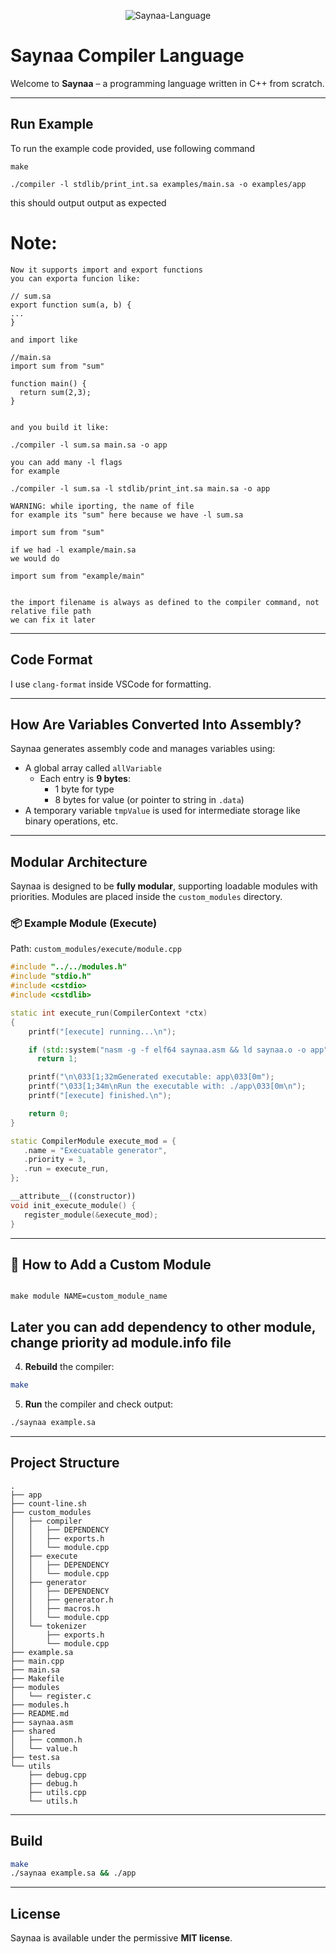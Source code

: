 <p align="center"> <img src="https://raw.githubusercontent.com/NepMods/saynaa/bbc0d121f25ff05b7f752deeaaa7abb8fad67d3d/docs/assets/icon.png" alt="Saynaa-Language" title="Saynaa Programming Language" align="center"> </p>

# Saynaa Compiler Language

Welcome to **Saynaa** – a programming language written in C++ from scratch.

---

## Run Example


To run the example code provided, use following command

``make``

``./compiler -l stdlib/print_int.sa examples/main.sa -o examples/app``

this should output output as expected

# Note: 
```
Now it supports import and export functions
you can exporta funcion like:

// sum.sa
export function sum(a, b) {
...
}

and import like

//main.sa
import sum from "sum"

function main() {
  return sum(2,3);
}


and you build it like:

./compiler -l sum.sa main.sa -o app

you can add many -l flags
for example

./compiler -l sum.sa -l stdlib/print_int.sa main.sa -o app

WARNING: while iporting, the name of file
for example its "sum" here because we have -l sum.sa

import sum from "sum"

if we had -l example/main.sa
we would do

import sum from "example/main"


the import filename is always as defined to the compiler command, not relative file path
we can fix it later

```



---

## Code Format

I use `clang-format` inside VSCode for formatting.

---

## How Are Variables Converted Into Assembly?

Saynaa generates assembly code and manages variables using:

- A global array called `allVariable`
  - Each entry is **9 bytes**:
    - 1 byte for type
    - 8 bytes for value (or pointer to string in `.data`)
- A temporary variable `tmpValue` is used for intermediate storage like binary operations, etc.

---

## Modular Architecture

Saynaa is designed to be **fully modular**, supporting loadable modules with priorities. Modules are placed inside the `custom_modules` directory.

### 📦 Example Module (Execute)

Path: `custom_modules/execute/module.cpp`

```cpp
#include "../../modules.h"
#include "stdio.h"
#include <cstdio>
#include <cstdlib>

static int execute_run(CompilerContext *ctx)
{
    printf("[execute] running...\n");

    if (std::system("nasm -g -f elf64 saynaa.asm && ld saynaa.o -o app"))
      return 1;

    printf("\n\033[1;32mGenerated executable: app\033[0m");
    printf("\033[1;34m\nRun the executable with: ./app\033[0m\n");
    printf("[execute] finished.\n");

    return 0;
}

static CompilerModule execute_mod = {
   .name = "Execuatable generator",
   .priority = 3,
   .run = execute_run,
};

__attribute__((constructor))
void init_execute_module() {
   register_module(&execute_mod);
}
```

---

## 🧩 How to Add a Custom Module
```shell

make module NAME=custom_module_name
```


## Later you can add dependency to other module, change priority ad module.info file

4. **Rebuild** the compiler:

```bash
make
```

5. **Run** the compiler and check output:

```bash
./saynaa example.sa
```

---

## Project Structure

```
.
├── app
├── count-line.sh
├── custom_modules
│   ├── compiler
│   │   ├── DEPENDENCY
│   │   ├── exports.h
│   │   └── module.cpp
│   ├── execute
│   │   ├── DEPENDENCY
│   │   └── module.cpp
│   ├── generator
│   │   ├── DEPENDENCY
│   │   ├── generator.h
│   │   ├── macros.h
│   │   └── module.cpp
│   └── tokenizer
│       ├── exports.h
│       └── module.cpp
├── example.sa
├── main.cpp
├── main.sa
├── Makefile
├── modules
│   └── register.c
├── modules.h
├── README.md
├── saynaa.asm
├── shared
│   ├── common.h
│   └── value.h
├── test.sa
└── utils
    ├── debug.cpp
    ├── debug.h
    ├── utils.cpp
    └── utils.h
```

---

## Build

```bash
make
./saynaa example.sa && ./app
```

---

## License

Saynaa is available under the permissive **MIT license**.
